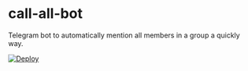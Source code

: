 # call-all-bot
Telegram bot to automatically mention all members in a group a quickly way.

[![Deploy](https://www.herokucdn.com/deploy/button.svg)](https://heroku.com/deploy)
